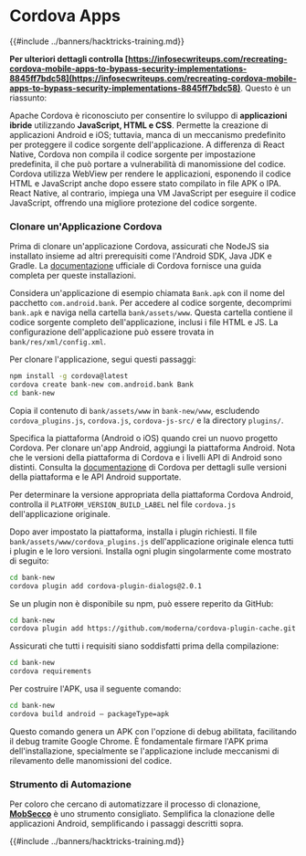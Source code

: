 # Cordova Apps

{{#include ../banners/hacktricks-training.md}}

**Per ulteriori dettagli controlla [https://infosecwriteups.com/recreating-cordova-mobile-apps-to-bypass-security-implementations-8845ff7bdc58](https://infosecwriteups.com/recreating-cordova-mobile-apps-to-bypass-security-implementations-8845ff7bdc58)**. Questo è un riassunto:

Apache Cordova è riconosciuto per consentire lo sviluppo di **applicazioni ibride** utilizzando **JavaScript, HTML e CSS**. Permette la creazione di applicazioni Android e iOS; tuttavia, manca di un meccanismo predefinito per proteggere il codice sorgente dell'applicazione. A differenza di React Native, Cordova non compila il codice sorgente per impostazione predefinita, il che può portare a vulnerabilità di manomissione del codice. Cordova utilizza WebView per rendere le applicazioni, esponendo il codice HTML e JavaScript anche dopo essere stato compilato in file APK o IPA. React Native, al contrario, impiega una VM JavaScript per eseguire il codice JavaScript, offrendo una migliore protezione del codice sorgente.

### Clonare un'Applicazione Cordova

Prima di clonare un'applicazione Cordova, assicurati che NodeJS sia installato insieme ad altri prerequisiti come l'Android SDK, Java JDK e Gradle. La [documentazione](https://cordova.apache.org/docs/en/11.x/guide/cli/#install-pre-requisites-for-building) ufficiale di Cordova fornisce una guida completa per queste installazioni.

Considera un'applicazione di esempio chiamata `Bank.apk` con il nome del pacchetto `com.android.bank`. Per accedere al codice sorgente, decomprimi `bank.apk` e naviga nella cartella `bank/assets/www`. Questa cartella contiene il codice sorgente completo dell'applicazione, inclusi i file HTML e JS. La configurazione dell'applicazione può essere trovata in `bank/res/xml/config.xml`.

Per clonare l'applicazione, segui questi passaggi:
```bash
npm install -g cordova@latest
cordova create bank-new com.android.bank Bank
cd bank-new
```
Copia il contenuto di `bank/assets/www` in `bank-new/www`, escludendo `cordova_plugins.js`, `cordova.js`, `cordova-js-src/` e la directory `plugins/`.

Specifica la piattaforma (Android o iOS) quando crei un nuovo progetto Cordova. Per clonare un'app Android, aggiungi la piattaforma Android. Nota che le versioni della piattaforma di Cordova e i livelli API di Android sono distinti. Consulta la [documentazione](https://cordova.apache.org/docs/en/11.x/guide/platforms/android/) di Cordova per dettagli sulle versioni della piattaforma e le API Android supportate.

Per determinare la versione appropriata della piattaforma Cordova Android, controlla il `PLATFORM_VERSION_BUILD_LABEL` nel file `cordova.js` dell'applicazione originale.

Dopo aver impostato la piattaforma, installa i plugin richiesti. Il file `bank/assets/www/cordova_plugins.js` dell'applicazione originale elenca tutti i plugin e le loro versioni. Installa ogni plugin singolarmente come mostrato di seguito:
```bash
cd bank-new
cordova plugin add cordova-plugin-dialogs@2.0.1
```
Se un plugin non è disponibile su npm, può essere reperito da GitHub:
```bash
cd bank-new
cordova plugin add https://github.com/moderna/cordova-plugin-cache.git
```
Assicurati che tutti i requisiti siano soddisfatti prima della compilazione:
```bash
cd bank-new
cordova requirements
```
Per costruire l'APK, usa il seguente comando:
```bash
cd bank-new
cordova build android — packageType=apk
```
Questo comando genera un APK con l'opzione di debug abilitata, facilitando il debug tramite Google Chrome. È fondamentale firmare l'APK prima dell'installazione, specialmente se l'applicazione include meccanismi di rilevamento delle manomissioni del codice.

### Strumento di Automazione

Per coloro che cercano di automatizzare il processo di clonazione, **[MobSecco](https://github.com/Anof-cyber/MobSecco)** è uno strumento consigliato. Semplifica la clonazione delle applicazioni Android, semplificando i passaggi descritti sopra.

{{#include ../banners/hacktricks-training.md}}
